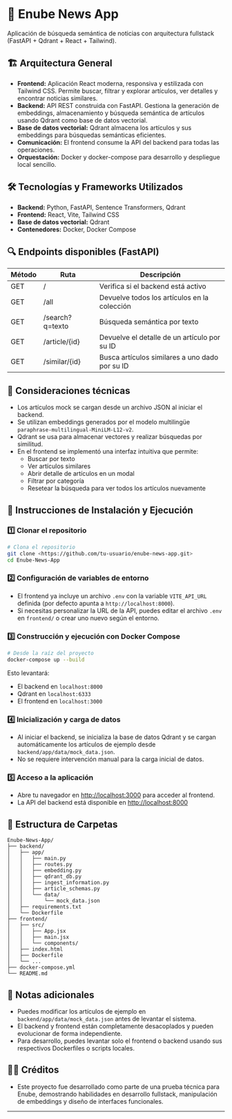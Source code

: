 # 📰 Enube News App

Aplicación de búsqueda semántica de noticias con arquitectura fullstack (FastAPI + Qdrant + React + Tailwind).

## 🏗️ Arquitectura General

- **Frontend:** Aplicación React moderna, responsiva y estilizada con Tailwind CSS. Permite buscar, filtrar y explorar artículos, ver detalles y encontrar noticias similares.
- **Backend:** API REST construida con FastAPI. Gestiona la generación de embeddings, almacenamiento y búsqueda semántica de artículos usando Qdrant como base de datos vectorial.
- **Base de datos vectorial:** Qdrant almacena los artículos y sus embeddings para búsquedas semánticas eficientes.
- **Comunicación:** El frontend consume la API del backend para todas las operaciones.
- **Orquestación:** Docker y docker-compose para desarrollo y despliegue local sencillo.

## 🛠️ Tecnologías y Frameworks Utilizados

- **Backend:** Python, FastAPI, Sentence Transformers, Qdrant
- **Frontend:** React, Vite, Tailwind CSS
- **Base de datos vectorial:** Qdrant
- **Contenedores:** Docker, Docker Compose

## 🔍 Endpoints disponibles (FastAPI)

| Método | Ruta                | Descripción                                 |
|--------|---------------------|---------------------------------------------|
| GET    | /                   | Verifica si el backend está activo          |
| GET    | /all                | Devuelve todos los artículos en la colección|
| GET    | /search?q=texto     | Búsqueda semántica por texto                |
| GET    | /article/{id}       | Devuelve el detalle de un artículo por su ID|
| GET    | /similar/{id}       | Busca artículos similares a uno dado por su ID |

## 🧠 Consideraciones técnicas

- Los artículos mock se cargan desde un archivo JSON al iniciar el backend.
- Se utilizan embeddings generados por el modelo multilingüe `paraphrase-multilingual-MiniLM-L12-v2`.
- Qdrant se usa para almacenar vectores y realizar búsquedas por similitud.
- En el frontend se implementó una interfaz intuitiva que permite:
  - Buscar por texto
  - Ver artículos similares
  - Abrir detalle de artículos en un modal
  - Filtrar por categoría
  - Resetear la búsqueda para ver todos los artículos nuevamente

## 🚀 Instrucciones de Instalación y Ejecución

### 1️⃣ Clonar el repositorio

```bash
# Clona el repositorio
git clone <https://github.com/tu-usuario/enube-news-app.git>
cd Enube-News-App
```

### 2️⃣ Configuración de variables de entorno

- El frontend ya incluye un archivo `.env` con la variable `VITE_API_URL` definida (por defecto apunta a `http://localhost:8000`).
- Si necesitas personalizar la URL de la API, puedes editar el archivo `.env` en `frontend/` o crear uno nuevo según el entorno.

### 3️⃣ Construcción y ejecución con Docker Compose

```bash
# Desde la raíz del proyecto
docker-compose up --build
```
Esto levantará:
- El backend en `localhost:8000`
- Qdrant en `localhost:6333`
- El frontend en `localhost:3000`

### 4️⃣ Inicialización y carga de datos
- Al iniciar el backend, se inicializa la base de datos Qdrant y se cargan automáticamente los artículos de ejemplo desde `backend/app/data/mock_data.json`.
- No se requiere intervención manual para la carga inicial de datos.

### 5️⃣ Acceso a la aplicación
- Abre tu navegador en [http://localhost:3000](http://localhost:3000) para acceder al frontend.
- La API del backend está disponible en [http://localhost:8000](http://localhost:8000)

## 📁 Estructura de Carpetas

```
Enube-News-App/
├── backend/
│   ├── app/
│   │   ├── main.py
│   │   ├── routes.py
│   │   ├── embedding.py
│   │   ├── qdrant_db.py
│   │   ├── ingest_information.py
│   │   ├── article_schemas.py
│   │   └── data/
│   │       └── mock_data.json
│   ├── requirements.txt
│   └── Dockerfile
├── frontend/
│   ├── src/
│   │   ├── App.jsx
│   │   ├── main.jsx
│   │   └── components/
│   ├── index.html
│   ├── Dockerfile
│   └── ...
├── docker-compose.yml
└── README.md
```

## 📝 Notas adicionales
- Puedes modificar los artículos de ejemplo en `backend/app/data/mock_data.json` antes de levantar el sistema.
- El backend y frontend están completamente desacoplados y pueden evolucionar de forma independiente.
- Para desarrollo, puedes levantar solo el frontend o backend usando sus respectivos Dockerfiles o scripts locales.

## 👩‍💻 Créditos

- Este proyecto fue desarrollado como parte de una prueba técnica para Enube, demostrando habilidades en desarrollo fullstack, manipulación de embeddings y diseño de interfaces funcionales.

---
